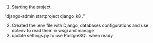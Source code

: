 1) Starting the project 

"django-admin startproject django_k8 ."

2) Created the .env file with Django, databases configurations and use dotenv to read them in wsgi and manage
3) update settings.py to use PostgreSQL when ready